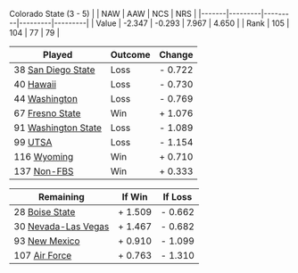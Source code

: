 Colorado State (3 - 5)
|       |   NAW   |   AAW   |   NCS   |   NRS   |
|-------|---------|---------|---------|---------|
| Value |  -2.347 |  -0.293 |   7.967 |   4.650 |
| Rank  |     105 |     104 |      77 |      79 |

| Played                    | Outcome    |  Change  |
|---------------------------|------------|----------|
|  38 [San Diego State       ](SanDiegoState.md)| Loss       | -  0.722 |
|  40 [Hawaii                ](Hawaii.md)| Loss       | -  0.730 |
|  44 [Washington            ](Washington.md)| Loss       | -  0.769 |
|  67 [Fresno State          ](FresnoState.md)| Win        | +  1.076 |
|  91 [Washington State      ](WashingtonState.md)| Loss       | -  1.089 |
|  99 [UTSA                  ](UTSA.md)| Loss       | -  1.154 |
| 116 [Wyoming               ](Wyoming.md)| Win        | +  0.710 |
| 137 [Non-FBS               ](NonFBS.md)| Win        | +  0.333 |

| Remaining                 |  If Win  |  If Loss |
|---------------------------|----------|----------|
|  28 [Boise State           ](BoiseState.md)| +  1.509 | -  0.662 |
|  30 [Nevada-Las Vegas      ](NevadaLasVegas.md)| +  1.467 | -  0.682 |
|  93 [New Mexico            ](NewMexico.md)| +  0.910 | -  1.099 |
| 107 [Air Force             ](AirForce.md)| +  0.763 | -  1.310 |

